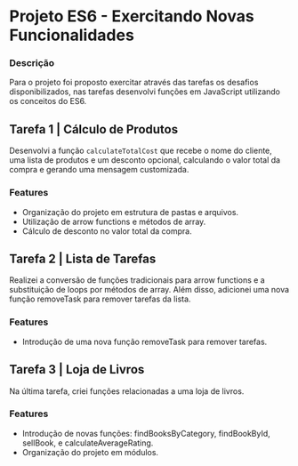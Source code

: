 # Projeto ES6 - Exercitando Novas Funcionalidades

### Descrição

Para o projeto foi proposto exercitar através das tarefas os desafios disponibilizados, nas tarefas desenvolvi funções em JavaScript utilizando os conceitos do ES6.

## Tarefa 1 | Cálculo de Produtos

Desenvolvi a função `calculateTotalCost` que recebe o nome do cliente, uma lista de produtos e um desconto opcional, calculando o valor total da compra e gerando uma mensagem customizada.

### Features

- Organização do projeto em estrutura de pastas e arquivos.
- Utilização de arrow functions e métodos de array.
- Cálculo de desconto no valor total da compra.

## Tarefa 2 | Lista de Tarefas

Realizei a conversão de funções tradicionais para arrow functions e a substituição de loops por métodos de array. Além disso, adicionei uma nova função removeTask para remover tarefas da lista.

### Features

- Introdução de uma nova função removeTask para remover tarefas.

## Tarefa 3 | Loja de Livros

Na última tarefa, criei funções relacionadas a uma loja de livros.

### Features

- Introdução de novas funções: findBooksByCategory, findBookById, sellBook, e calculateAverageRating.
- Organização do projeto em módulos.
